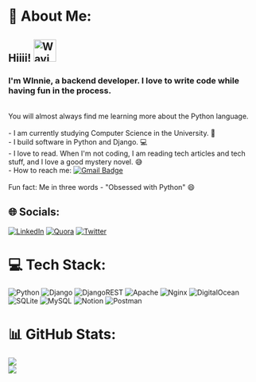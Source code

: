 # 💫 About Me:
## Hiiii! <img src="https://raw.githubusercontent.com/nixin72/nixin72/master/wave.gif" alt="Waving hand animated gif" height="45" width="45" style="max-width: 100%; display: inline-block;" data-target="animated-image.originalImage">  <br><h3>I'm WInnie, a backend developer. I love to write code while having fun in the process.</h3> <br>You will almost always find me learning more about the Python language.<br><br>- I am currently studying Computer Science in the University. :book: <br>- I build software in Python and Django. :computer: <br>- I love to read. When I'm not coding, I am reading tech articles and tech stuff, and I love a good mystery novel. :sweat_smile:<br>- How to reach me: [![Gmail Badge](https://img.shields.io/badge/-Winnie-purple?style=flat&logo=Gmail&logoColor=white)](winiigboama@gmail.com)  <br><br>Fun fact: Me in three words - "Obsessed with Python" :smile: <br>


## 🌐 Socials:
[![LinkedIn](https://img.shields.io/badge/LinkedIn-%230077B5.svg?logo=linkedin&logoColor=white)](https://linkedin.com/in/winifred-igboama-39a8b8190) [![Quora](https://img.shields.io/badge/Quora-%23B92B27.svg?logo=Quora&logoColor=white)](https://quora.com/profile/Winifred-Igboama) [![Twitter](https://img.shields.io/badge/Twitter-%231DA1F2.svg?logo=Twitter&logoColor=white)](https://twitter.com/@__WinnieFred__) 

# 💻 Tech Stack:
![Python](https://img.shields.io/badge/python-3670A0?style=plastic&logo=python&logoColor=ffdd54) ![Django](https://img.shields.io/badge/django-%23092E20.svg?style=plastic&logo=django&logoColor=white) ![DjangoREST](https://img.shields.io/badge/DJANGO-REST-ff1709?style=plastic&logo=django&logoColor=white&color=ff1709&labelColor=gray) ![Apache](https://img.shields.io/badge/apache-%23D42029.svg?style=plastic&logo=apache&logoColor=white) ![Nginx](https://img.shields.io/badge/nginx-%23009639.svg?style=plastic&logo=nginx&logoColor=white) ![DigitalOcean](https://img.shields.io/badge/DigitalOcean-%230167ff.svg?style=plastic&logo=digitalOcean&logoColor=white) ![SQLite](https://img.shields.io/badge/sqlite-%2307405e.svg?style=plastic&logo=sqlite&logoColor=white) ![MySQL](https://img.shields.io/badge/mysql-%2300f.svg?style=plastic&logo=mysql&logoColor=white) ![Notion](https://img.shields.io/badge/Notion-%23000000.svg?style=plastic&logo=notion&logoColor=white) ![Postman](https://img.shields.io/badge/Postman-FF6C37?style=plastic&logo=postman&logoColor=white)
# 📊 GitHub Stats:
![](https://github-readme-stats.vercel.app/api?username=Winnie-Fred&theme=blueberry&hide_border=false&include_all_commits=true&count_private=true)<br/>
![](https://github-readme-streak-stats.herokuapp.com/?user=Winnie-Fred&theme=blueberry&hide_border=false)<br/>

